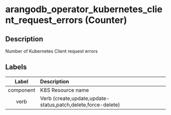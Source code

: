 # arangodb_operator_kubernetes_client_request_errors (Counter)

## Description

Number of Kubernetes Client request errors

## Labels

|   Label   | Description                                                  |
|:---------:|:-------------------------------------------------------------|
| component | K8S Resource name                                            |
|   verb    | Verb (create,update,update-status,patch,delete,force-delete) |
